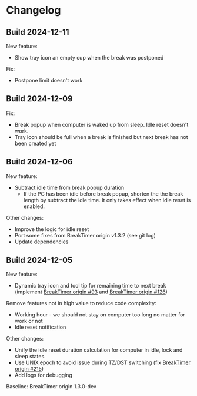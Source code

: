 # Changelog

## Build 2024-12-11

New feature:

- Show tray icon an empty cup when the break was postponed

Fix:

- Postpone limit doesn't work

## Build 2024-12-09

Fix:

- Break popup when computer is waked up from sleep. Idle reset doesn't work.
- Tray icon should be full when a break is finished but next break has not been created yet

## Build 2024-12-06

New feature:

- Subtract idle time from break popup duration
  - If the PC has been idle before break popup, shorten the the break length by subtract the idle time. It only takes effect when idle reset is enabled.

Other changes:

- Improve the logic for idle reset
- Port some fixes from BreakTimer origin v1.3.2 (see git log)
- Update dependencies

## Build 2024-12-05

New feature:

- Dynamic tray icon and tool tip for remaining time to next break (implement [BreakTimer origin #93](https://github.com/tom-james-watson/breaktimer-app/issues/93) and [BreakTimer origin #126](https://github.com/tom-james-watson/breaktimer-app/issues/126))

Remove features not in high value to reduce code complexity:

- Working hour - we should not stay on computer too long no matter for work or not
- Idle reset notification

Other changes:

- Unify the idle reset duration calculation for computer in idle, lock and sleep states.
- Use UNIX epoch to avoid issue during TZ/DST switching (fix [BreakTimer origin #215](https://github.com/tom-james-watson/breaktimer-app/issues/215))
- Add logs for debugging

Baseline: BreakTimer origin 1.3.0-dev

